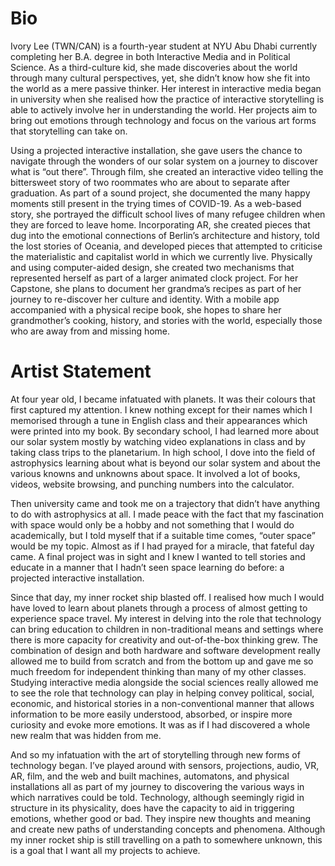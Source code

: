 # Bio
Ivory Lee (TWN/CAN) is a fourth-year student at NYU Abu Dhabi currently completing her B.A. degree in both Interactive Media and in Political Science. As a third-culture kid, she made discoveries about the world through many cultural perspectives, yet, she didn’t know how she fit into the world as a mere passive thinker. Her interest in interactive media began in university when she realised how the practice of interactive storytelling is able to actively involve her in understanding the world. Her projects aim to bring out emotions through technology and focus on the various art forms that storytelling can take on.

Using a projected interactive installation, she gave users the chance to navigate through the wonders of our solar system on a journey to discover what is “out there”. Through film, she created an interactive video telling the bittersweet story of two roommates who are about to separate after graduation. As part of a sound project, she documented the many happy moments still present in the trying times of COVID-19. As a web-based story, she portrayed the difficult school lives of many refugee children when they are forced to leave home. Incorporating AR, she created pieces that dug into the emotional connections of Berlin’s architecture and history, told the lost stories of Oceania, and developed pieces that attempted to criticise the materialistic and capitalist world in which we currently live. Physically and using computer-aided design, she created two mechanisms that represented herself as part of a larger animated clock project. For her Capstone, she plans to document her grandma’s recipes as part of her journey to re-discover her culture and identity. With a mobile app accompanied with a physical recipe book, she hopes to share her grandmother’s cooking, history, and stories with the world, especially those who are away from and missing home. 

# Artist Statement
At four year old, I became infatuated with planets. It was their colours that first captured my attention. I knew nothing except for their names which I memorised through a tune in English class and their appearances which were printed into my book. By secondary school, I had learned more about our solar system mostly by watching video explanations in class and by taking class trips to the planetarium. In high school, I dove into the field of astrophysics learning about what is beyond our solar system and about the various knowns and unknowns about space. It involved a lot of books, videos, website browsing, and punching numbers into the calculator. 

Then university came and took me on a trajectory that didn’t have anything to do with astrophysics at all. I made peace with the fact that my fascination with space would only be a hobby and not something that I would do academically, but I told myself that if a suitable time comes, “outer space” would be my topic. Almost as if I had prayed for a miracle, that fateful day came. A final project was in sight and I knew I wanted to tell stories and educate in a manner that I hadn’t seen space learning do before: a projected interactive installation. 

Since that day, my inner rocket ship blasted off. I realised how much I would have loved to learn about planets through a process of almost getting to experience space travel. My interest in delving into the role that technology can bring education to children in non-traditional means and settings where there is more capacity for creativity and out-of-the-box thinking grew. The combination of design and both hardware and software development really allowed me to build from scratch and from the bottom up and gave me so much freedom for independent thinking than many of my other classes. Studying interactive media alongside the social sciences really allowed me to see the role that technology can play in helping convey political, social, economic, and historical stories in a non-conventional manner that allows information to be more easily understood, absorbed, or inspire more curiosity and evoke more emotions. It was as if I had discovered a whole new realm that was hidden from me. 

And so my infatuation with the art of storytelling through new forms of technology began. I’ve played around with sensors, projections, audio, VR, AR, film, and the web and built machines, automatons, and physical installations all as part of my journey to discovering the various ways in which narratives could be told. Technology, although seemingly rigid in structure in its physicality, does have the capacity to aid in triggering emotions, whether good or bad. They inspire new thoughts and meaning and create new paths of understanding concepts and phenomena. Although my inner rocket ship is still travelling on a path to somewhere unknown, this is a goal that I want all my projects to achieve.


